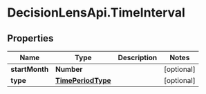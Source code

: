 # DecisionLensApi.TimeInterval

## Properties
Name | Type | Description | Notes
------------ | ------------- | ------------- | -------------
**startMonth** | **Number** |  | [optional] 
**type** | [**TimePeriodType**](TimePeriodType.md) |  | [optional] 


